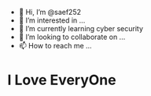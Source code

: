 - 👋 Hi, I’m @saef252
- 👀 I’m interested in ...
- 🌱 I’m currently learning cyber security
- 💞️ I’m looking to collaborate on ...
- 📫 How to reach me ...

<!---
saef252/saef252 is a ✨ special ✨ repository because its `README.md` (this file) appears on your GitHub profile.
You can click the Preview link to take a look at your changes.
--->
<h1>I Love EveryOne</h1>
